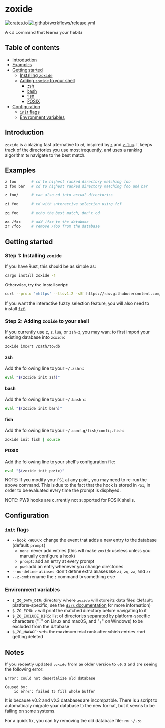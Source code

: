 # zoxide

[![crates.io](https://img.shields.io/crates/v/zoxide)](https://crates.io/crates/zoxide)
![.github/workflows/release.yml](https://github.com/ajeetdsouza/zoxide/workflows/.github/workflows/release.yml/badge.svg)

A cd command that learns your habits

## Table of contents

- [Introduction](#introduction)
- [Examples](#examples)
- [Getting started](#getting-started)
  - [Installing `zoxide`](#step-1-installing-zoxide)
  - [Adding `zoxide` to your shell](#step-2-adding-zoxide-to-your-shell)
    - [zsh](#zsh)
    - [bash](#bash)
    - [fish](#fish)
    - [POSIX](#posix)
- [Configuration](#configuration)
  - [`init` flags](#init-flags)
  - [Environment variables](#environment-variables)

## Introduction

`zoxide` is a blazing fast alternative to `cd`, inspired by
[`z`](https://github.com/rupa/z) and [`z.lua`](https://github.com/skywind3000/z.lua).
It keeps track of the directories you use most frequently, and uses a ranking algorithm
to navigate to the best match.

## Examples

```sh
z foo       # cd to highest ranked directory matching foo
z foo bar   # cd to highest ranked directory matching foo and bar

z foo/      # can also cd into actual directories

zi foo      # cd with interactive selection using fzf

zq foo      # echo the best match, don't cd

za /foo     # add /foo to the database
zr /foo     # remove /foo from the database
```

## Getting started

### Step 1: Installing `zoxide`

If you have Rust, this should be as simple as:

```sh
cargo install zoxide -f
```

Otherwise, try the install script:

```sh
curl --proto '=https' --tlsv1.2 -sSf https://raw.githubusercontent.com/ajeetdsouza/zoxide/master/install.sh | sh
```

If you want the interactive fuzzy selection feature, you will also need to install
[`fzf`](https://github.com/junegunn/fzf.git).

### Step 2: Adding `zoxide` to your shell

If you currently use `z`, `z.lua`, or `zsh-z`, you may want to first import
your existing database into `zoxide`:

```sh
zoxide import /path/to/db
```

#### zsh

Add the following line to your `~/.zshrc`:

```sh
eval "$(zoxide init zsh)"
```

#### bash

Add the following line to your `~/.bashrc`:

```sh
eval "$(zoxide init bash)"
```

#### fish

Add the following line to your `~/.config/fish/config.fish`:

```sh
zoxide init fish | source
```

#### POSIX

Add the following line to your shell's configuration file:

```sh
eval "$(zoxide init posix)"
```

NOTE: If you modify your `PS1` at any point, you may need to re-run the above command. This is due
to the fact that the hook is stored in `PS1`, in order to be evaluated every time the prompt is
displayed.

NOTE: PWD hooks are currently not supported for POSIX shells.

## Configuration

### `init` flags

- `--hook <HOOK>`: change the event that adds a new entry to the database (default: `prompt`)
  - `none`: never add entries (this will make `zoxide` useless unless you manually configure a hook)
  - `prompt`: add an entry at every prompt
  - `pwd`: add an entry whenever you change directories
- `--no-define-aliases`: don't define extra aliases like `zi`, `zq`, `za`, and `zr`
- `--z-cmd`: rename the `z` command to something else

### Environment variables

- `$_ZO_DATA_DIR`: directory where `zoxide` will store its data files (default:
  platform-specific; see the [`dirs` documentation] for more information)
- `$_ZO_ECHO`: `z` will print the matched directory before navigating to it
- `$_ZO_EXCLUDE_DIRS`: list of directories separated by platform-specific
  characters ("`:`" on Linux and macOS, and "`;`" on Windows) to be excluded from
  the database
- `$_ZO_MAXAGE`: sets the maximum total rank after which entries start getting deleted

[`dirs` documentation]: https://docs.rs/dirs/latest/dirs/fn.data_local_dir.html

## Notes

If you recently updated `zoxide` from an older version to `v0.3` and are 
seeing the following error:

```
Error: could not deserialize old database

Caused by:
    io error: failed to fill whole buffer
```

It is because v0.2 and v0.3 databases are incompatible. There is a script to 
automatically migrate your database to the new format, but it seems to be 
failing on some systems.

For a quick fix, you can try removing the old database file: `rm ~/.zo`
